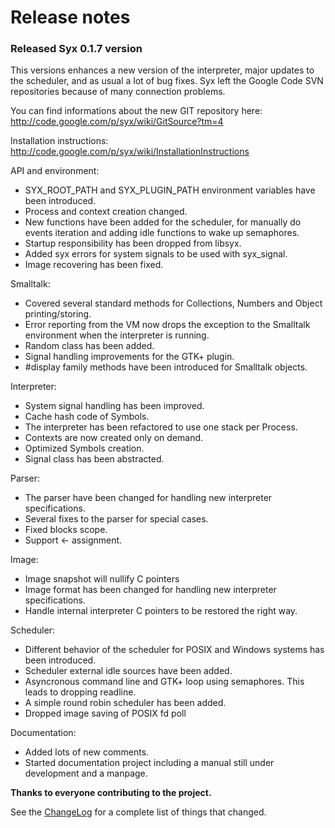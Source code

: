 # Release notes #

### Released Syx 0.1.7 version ###
This versions enhances a new version of the interpreter, major updates to the scheduler, and as usual a lot of bug fixes.
Syx left the Google Code SVN repositories because of many connection problems.

You can find informations about the new GIT repository here:
http://code.google.com/p/syx/wiki/GitSource?tm=4

Installation instructions:
http://code.google.com/p/syx/wiki/InstallationInstructions

API and environment:
  * SYX\_ROOT\_PATH and SYX\_PLUGIN\_PATH environment variables have been introduced.
  * Process and context creation changed.
  * New functions have been added for the scheduler, for manually do events iteration and adding idle functions to wake up semaphores.
  * Startup responsibility has been dropped from libsyx.
  * Added syx errors for system signals to be used with syx\_signal.
  * Image recovering has been fixed.

Smalltalk:
  * Covered several standard methods for Collections, Numbers and Object printing/storing.
  * Error reporting from the VM now drops the exception to the Smalltalk environment when    the interpreter is running.
  * Random class has been added.
  * Signal handling improvements for the GTK+ plugin.
  * #display family methods have been introduced for Smalltalk objects.

Interpreter:
  * System signal handling has been improved.
  * Cache hash code of Symbols.
  * The interpreter has been refactored to use one stack per Process.
  * Contexts are now created only on demand.
  * Optimized Symbols creation.
  * Signal class has been abstracted.

Parser:
  * The parser have been changed for handling new interpreter specifications.
  * Several fixes to the parser for special cases.
  * Fixed blocks scope.
  * Support <- assignment.

Image:
  * Image snapshot will nullify C pointers
  * Image format has been changed for handling new interpreter specifications.
  * Handle internal interpreter C pointers to be restored the right way.

Scheduler:
  * Different behavior of the scheduler for POSIX and Windows systems has been introduced.
  * Scheduler external idle sources have been added.
  * Asyncronous command line and GTK+ loop using semaphores. This leads to dropping readline.
  * A simple round robin scheduler has been added.
  * Dropped image saving of POSIX fd poll

Documentation:
  * Added lots of new comments.
  * Started documentation project including a manual still under development and a manpage.

**Thanks to everyone contributing to the project.**

See the [ChangeLog](http://repo.or.cz/w/syx.git?a=blob;f=ChangeLog;hb=0.1.7) for a complete list of things that changed.